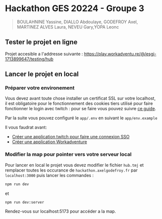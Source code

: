 # Hackathon GES 20224 - Groupe 3

> BOULAHNINE Yassine, DIALLO  Abdoulaye, GODEFROY Axel, MARTINEZ ALVES Laura, NEVEU Gary,YOPA Leonc

## Tester le projet en ligne

Projet accesible a l'addresse suivante : https://play.workadventu.re/@/esgi-1713899647/testing/hub

## Lancer le projet en local

### Préparer votre environement

Vous devez avant toute chose installer un certificat SSL sur votre localhost, il est obligatoire pour le fonctionnement des cookies tiers utilisé pour faire fonctionner le login avec twitch : pour se faire vous pouvez suivre [ce guide](https://web.dev/articles/how-to-use-local-https?hl=fr).

Par la suite vous pouvez configuré le `app/.env` en suivant le `app/env.example`

Il vous faudrat avant:
- [Créer une application twitch pour faire une connexion SSO](https://dev.twitch.tv/console/apps)
- [Créer une application Workadventure](https://admin.workadventu.re/?view=developers)

### Modifier la map pour pointer vers votre serveur local

Pour lancer en local le projet vous devez modifier le fichier `hub.tmj` et remplacer toutes les occurance de `hackathon.axelgodefroy.fr` par `localhost:3000` puis lancer les commandes : 
```bash
npm run dev
```
et 
```
npm run dev:server
```

Rendez-vous sur localhost:5173 pour accéder a la map.
